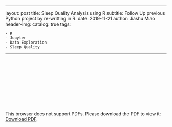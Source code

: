 
---
layout:     post
title:      Sleep Quality Analysis using R
subtitle:   Follow Up previous Python project by re-writting in R.
date:       2019-11-21
author:     Jiashu Miao
header-img: 
catalog: true
tags:

    - R
    - Jupyter
    - Data Exploration
    - Sleep Quality
    
---

<object data="https://michaelmiaomiao.github.io/webfile/Stats_112_Final.pdf" type="application/pdf" width="800px" height="1200px">
    <embed src="https://michaelmiaomiao.github.io/webfile/Stats_112_Final.pdf">
        <p>This browser does not support PDFs. Please download the PDF to view it: <a href="https://michaelmiaomiao.github.io/webfile/Stats_112_Final.pdf">Download PDF</a>.</p>
    </embed> 
</object>
